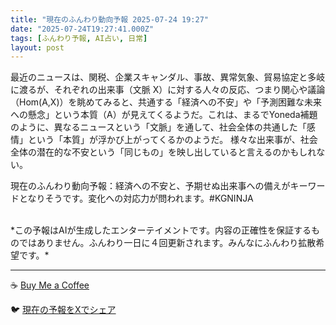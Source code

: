 ```yaml
---
title: "現在のふんわり動向予報 2025-07-24 19:27"
date: "2025-07-24T19:27:41.000Z"
tags: [ふんわり予報, AI占い, 日常]
layout: post
---
```


最近のニュースは、関税、企業スキャンダル、事故、異常気象、貿易協定と多岐に渡るが、それぞれの出来事（文脈 X）に対する人々の反応、つまり関心や議論（Hom(A,X)）を眺めてみると、共通する「経済への不安」や「予測困難な未来への懸念」という本質（A）が見えてくるようだ。これは、まるでYoneda補題のように、異なるニュースという「文脈」を通して、社会全体の共通した「感情」という「本質」が浮かび上がってくるかのようだ。  様々な出来事が、社会全体の潜在的な不安という「同じもの」を映し出していると言えるのかもしれない。

現在のふんわり動向予報：経済への不安と、予期せぬ出来事への備えがキーワードとなりそうです。変化への対応力が問われます。#KGNINJA

<br>
*この予報はAIが生成したエンターテイメントです。内容の正確性を保証するものではありません。ふんわり一日に４回更新されます。みんなにふんわり拡散希望です。*

---
☕️ [Buy Me a Coffee](https://www.buymeacoffee.com/kgninja)

🐦 [現在の予報をXでシェア](https://twitter.com/intent/tweet?text=%E7%8F%BE%E5%9C%A8%E3%81%AE%E3%81%B5%E3%82%93%E3%82%8F%E3%82%8A%E4%BA%88%E5%A0%B1%3A%20%E3%80%8C%E6%9C%80%E8%BF%91%E3%81%AE%E3%83%8B%E3%83%A5%E3%83%BC%E3%82%B9%E3%81%AF%E3%80%81%E9%96%A2%E7%A8%8E%E3%80%81%E4%BC%81%E6%A5%AD%E3%82%B9%E3%82%AD%E3%83%A3%E3%83%B3%E3%83%80%E3%83%AB%E3%80%81%E4%BA%8B%E6%95%85%E3%80%81%E7%95%B0%E5%B8%B8%E6%B0%97%E8%B1%A1%E3%80%81%E8%B2%BF%E6%98%93%E5%8D%94%E5%AE%9A%E3%81%A8%E5%A4%9A%E5%B2%90%E3%81%AB%E6%B8%A1%E3%82%8B%E3%81%8C%E3%80%81%E3%81%9D%E3%82%8C%E3%81%9E%E3%82%8C%E3%81%AE%E5%87%BA%E6%9D%A5%E4%BA%8B%EF%BC%88%E6%96%87%E8%84%88%20X%EF%BC%89%E3%81%AB%E5%AF%BE%E3%81%99%E3%82%8B%E4%BA%BA%E3%80%85%E3%81%AE%E5%8F%8D%E5%BF%9C%E3%80%81%E3%81%A4%E3%81%BE%E3%82%8A%E9%96%A2%E5%BF%83%E3%82%84%E8%AD%B0%E8%AB%96%EF%BC%88Hom(A%2CX)%EF%BC%89%E3%82%92%E7%9C%BA%E3%82%81%E3%81%A6%E3%81%BF%E3%82%8B%E3%81%A8%E3%80%81%E5%85%B1%E9%80%9A%E3%81%99%E3%82%8B%E3%80%8C%E7%B5%8C...%E3%80%8D%23KGNINJA%20%E7%B6%9A%E3%81%8D%E3%81%AF%E3%83%96%E3%83%AD%E3%82%B0%E3%81%A7%EF%BC%81%F0%9F%91%87&url=https%3A%2F%2Fkg-ninja.github.io%2FFunwariyoso%2F)
